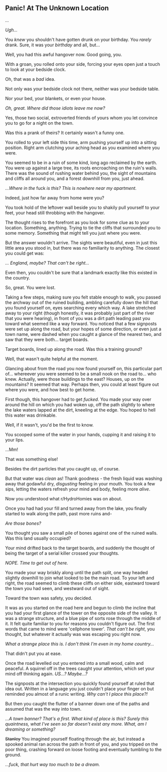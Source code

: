 ## Panic! At The Unknown Location

*...*

*Ugh...*

You *knew* you shouldn't have gotten drunk on your birthday. You *rarely* drank. Sure, it was your *birthday* and all, but...

Well, you had this awful hangover now. Good going, you.

With a groan, you rolled onto your side, forcing your eyes open just a touch to look at your bedside clock.

Oh, that was a *bad* idea.

Not only was your bedside clock not there, neither was your bedside table.

Nor your bed, your blankets, or even your house.

*Oh, great. Where did those idiots leave me now?*

Yes, those two social, extroverted friends of yours whom you let convince you to go for a night on the town.

Was this a prank of theirs? It certainly wasn't a funny one.

You rolled to your left side this time, arm pushing yourself up into a sitting position. Right arm clutching your aching head as you examined where you were.

You seemed to be in a ruin of some kind, long ago reclaimed by the earth. You were up against a large tree, its roots encroaching on the ruin's walls. There was the sound of rushing water behind you, the sight of mountains and cliffs all around you, and a forest downhill from you, just ahead.

*...Where in the* fuck *is this? This is nowhere near my apartment.*

Indeed, just how far away from home were you?

You took hold of the leftover wall beside you to shakily pull yourself to your feet, your head still throbbing with the hangover. 

The thought rises to the forefront as you look for some clue as to your location. Something, anything. Trying to tie the cliffs that surrounded you to some memory. Something that might tell you just where you were. 

But the answer wouldn't arrive. The sights were beautiful, even in just this little area you stood in, but there was no familiarity to anything. The closest you could get was:

_... England, maybe? That can't be right..._

Even then, you couldn't be sure that a landmark exactly like this existed in the country.

So, great. You were lost.

Taking a few steps, making sure you felt stable enough to walk, you passed the archway out of the ruined building, ambling carefully down the hill that you found yourself on, eyes searching every which way. A lake stretched away to your right (though honestly, it was probably just part of the river that you were hearing), in front of you was a dirt path leading past you toward what seemed like a way forward. You noticed that a few signposts were set up along the road, but your hopes of some direction, or even just a town name, were dashed when you caught a glance of the nearest two, and saw that they were both... target boards.

Target boards, lined up along the road. Was this a training ground?

Well, that wasn't quite helpful at the moment.

Glancing about from the road you now found yourself on, this particular part of... whereever you were seemed to be a small nook on the road to... who knew. Actually, were those buildings to the east? Houses, up on the mountains? It seemed that way. Perhaps then, you could at least figure out where you were, and how best to get home.

First though, this hangover had to get *fucked*. You made your way over around the hill on which you had woken up, off the path slightly to where the lake waters lapped at the dirt, kneeling at the edge. You hoped to hell this water was drinkable.

Well, if it wasn't, you'd be the first to know.

You scooped some of the water in your hands, cupping it and raising it to your lips.

...Mm!

That was something else!

Besides the dirt particles that you caught up, of course.

But that water was *clean* as! Thank goodness - the fresh liquid was washing away that godawful dry, *disgusting* feeling in your mouth. You took a few sips, letting the waters refresh your mind and body, feeling more *alive*.

Now you understood what r/HydroHomies was on about.

Once you had had your fill and turned away from the lake, you finally started to walk along the path, past more ruins and-

_Are those bones?_

You thought you saw a small pile of bones against one of the ruined walls. Was this land usually occupied?

Your mind drifted back to the target boards, and suddenly the thought of being the target of a serial killer crossed your thoughts.

*NOPE. Time to get out of here.*

You made your way briskly along until the path split, one way headed slightly downhill to join what looked to be the main road. To your left and right, the road seemed to climb these cliffs on either side, eastward toward the town you had seen, and westward out of sight.

Toward the town was safety, you decided.

It was as you started on the road here and begun to climb the incline that you had your first glance of the tower on the opposite side of the valley. It was a strange structure, and a blue pipe of sorts rose through the middle of it. It felt quite familiar to you for reasons you couldn't figure out. The first words that came to mind were 'cellphone tower'. _That can't be right_, you thought, but whatever it actually was was escaping you right now.

_What a strange place this is. I don't think I'm even in my home country..._

That didn't put you at ease.

Once the road levelled out you entered into a small wood, calm and peaceful. A squirrel off in the trees caught your attention, which set your mind off thinking again. _US...? Maybe...?_

The signposts at the intersection you quickly found yourself at ruled that idea out. Written in a language you just couldn't place your finger on but reminded you almost of a runic writing. *Why can't I place this place?!*

But then you caught the flutter of a banner down one of the paths and assumed that was the way into town.

_...A town banner? That's a first. What kind of place is this? Surely this quaintness, what I've seen so far doesn't exist any more. What, am I dreaming or something?_

~~Stanley~~ You imagined yourself floating through the air, but instead a spooked animal ran across the path in front of you, and you tripped on the poor thing, crashing forward on loose footing and eventually tumbling to the ground.

_...fuck, that hurt way too much to be a dream._
